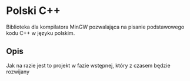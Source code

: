 # Polski C++
Biblioteka dla kompilatora MinGW pozwalająca na pisanie podstawowego kodu C++ w języku polskim.

## Opis
Jak na razie jest to projekt w fazie wstępnej, który z czasem będzie rozwijany

